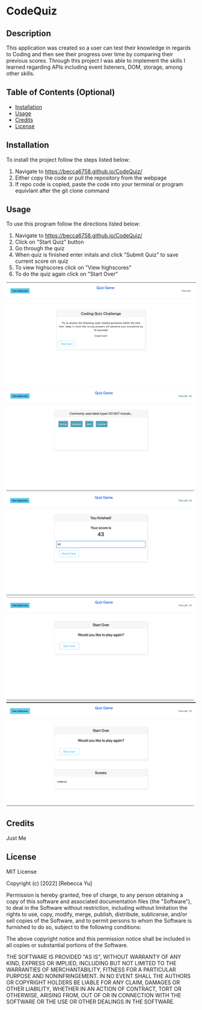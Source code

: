 # CodeQuiz

## Description

This application was created so a user can test their knowledge in regards to Coding and then see their progress over time by comparing their previous scores. Through this project I was able to implement the skills I learned regarding APIs including event listeners, DOM, storage, among other skills.

## Table of Contents (Optional)

- [Installation](#installation)
- [Usage](#usage)
- [Credits](#credits)
- [License](#license)

## Installation

To install the project follow the steps listed below:
1. Navigate to https://becca6758.github.io/CodeQuiz/
2. Either copy the code or pull the repository from the webpage
3. If repo code is copied, paste the code into your terminal or program equivlant after the git clone command

## Usage

To use this program follow the directions listed below:
1. Navigate to https://becca6758.github.io/CodeQuiz/
2. Click on "Start Quiz" button
3. Go through the quiz
4. When quiz is finished enter initals and click "Submit Quiz" to save current score on quiz
5. To view highscores click on "View highscores"
6. To do the quiz again click on "Start Over"

![codequiz-1](/codequiz-1.png)
![codequiz-2](/codequiz-2.png)
![codequiz-3](/codequiz-3.png)
![codequiz-4](/codequiz-4.png)
![codequiz-5](/codequiz-5.png)

## Credits

Just Me

## License

MIT License

Copyright (c) [2022] [Rebecca Yu]

Permission is hereby granted, free of charge, to any person obtaining a copy
of this software and associated documentation files (the "Software"), to deal
in the Software without restriction, including without limitation the rights
to use, copy, modify, merge, publish, distribute, sublicense, and/or sell
copies of the Software, and to permit persons to whom the Software is
furnished to do so, subject to the following conditions:

The above copyright notice and this permission notice shall be included in all
copies or substantial portions of the Software.

THE SOFTWARE IS PROVIDED "AS IS", WITHOUT WARRANTY OF ANY KIND, EXPRESS OR
IMPLIED, INCLUDING BUT NOT LIMITED TO THE WARRANTIES OF MERCHANTABILITY,
FITNESS FOR A PARTICULAR PURPOSE AND NONINFRINGEMENT. IN NO EVENT SHALL THE
AUTHORS OR COPYRIGHT HOLDERS BE LIABLE FOR ANY CLAIM, DAMAGES OR OTHER
LIABILITY, WHETHER IN AN ACTION OF CONTRACT, TORT OR OTHERWISE, ARISING FROM,
OUT OF OR IN CONNECTION WITH THE SOFTWARE OR THE USE OR OTHER DEALINGS IN THE
SOFTWARE.
